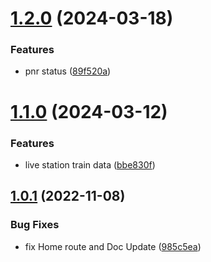 # [1.2.0](https://github.com/AniCrad/indian-rail-api/compare/v1.1.0...v1.2.0) (2024-03-18)


### Features

* pnr status ([89f520a](https://github.com/AniCrad/indian-rail-api/commit/89f520ae51bfb2727f334111a88212fc19729f2c))



# [1.1.0](https://github.com/AniCrad/indian-rail-api/compare/v1.0.1...v1.1.0) (2024-03-12)


### Features

* live station train data ([bbe830f](https://github.com/AniCrad/indian-rail-api/commit/bbe830fe9c55826716f03791f1b2891166e6c210))



## [1.0.1](https://github.com/AniCrad/indian-rail-api/compare/v1.0.0...v1.0.1) (2022-11-08)


### Bug Fixes

* fix Home route and Doc Update ([985c5ea](https://github.com/AniCrad/indian-rail-api/commit/985c5eac8708a95f1749346a3bd829a0689b4860))



